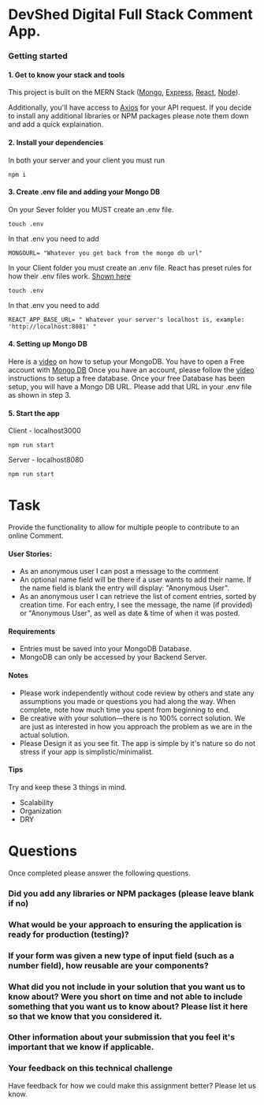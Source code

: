 # DevShed Digital Full Stack Comment App.

### Getting started

#### 1. Get to know your stack and tools

This project is built on the MERN Stack ([Mongo](https://www.mongodb.com/docs/), [Express](https://expressjs.com/), [React](https://reactjs.org/), [Node](https://nodejs.org/en/)).

Additionally, you'll have access to [Axios](https://axios-http.com/docs/intro) for your API request. If you decide to install any additional libraries or NPM packages please note them down and add a quick explaination.

#### 2. Install your dependencies

In both your server and your client you must run

```
npm i
```

#### 3. Create .env file and adding your Mongo DB

On your Sever folder you MUST create an .env file.

```
touch .env
```

In that .env you need to add

```
MONGOURL= "Whatever you get back from the mongo db url"
```

In your Client folder you must create an .env file. React has preset rules for how their .env files work. [Shown here](https://create-react-app.dev/docs/adding-custom-environment-variables/)

```
touch .env
```

In that .env you need to add

```
REACT_APP_BASE_URL= " Whatever your server's localhost is, example: 'http://localhost:8081' "
```

#### 4. Setting up Mongo DB

Here is a [video](https://youtu.be/bhiEJW5poHU) on how to setup your MongoDB.
You have to open a Free account with [Mongo DB](https://www.mongodb.com/cloud/atlas/register)
Once you have an account, please follow the [video](https://youtu.be/bhiEJW5poHU) instructions to setup a free database. Once your free Database has been setup, you will have a Mongo DB URL. Please add that URL in your .env file as shown in step 3.

#### 5. Start the app

Client - localhost3000

```
npm run start
```

Server - localhost8080

```
npm run start
```

# Task

Provide the functionality to allow for multiple people to contribute to an online Comment.

#### User Stories:

- As an anonymous user I can post a message to the comment
- An optional name field will be there if a user wants to add their name. If the name field is blank the entry will display: "Anonymous User".
- As an anonymous user I can retrieve the list of coment entries, sorted by creation time. For
  each entry, I see the message, the name (if provided) or "Anonymous User", as well as date & time of when it was posted.

#### Requirements

- Entries must be saved into your MongoDB Database.
- MongoDB can only be accessed by your Backend Server.

#### Notes

- Please work independently without code review by others and state any assumptions you made or
  questions you had along the way. When complete, note how much time you spent from beginning
  to end.
- Be creative with your solution—there is no 100% correct solution. We are just as interested in how you approach the problem as we are in the actual solution.
- Please Design it as you see fit. The app is simple by it's nature so do not stress if your app is simplistic/minimalist.

#### Tips

Try and keep these 3 things in mind.

- Scalability
- Organization
- DRY

# Questions

Once completed please answer the following questions.

### Did you add any libraries or NPM packages (please leave blank if no)

### What would be your approach to ensuring the application is ready for production (testing)?

### If your form was given a new type of input field (such as a number field), how reusable are your components?

### What did you not include in your solution that you want us to know about? Were you short on time and not able to include something that you want us to know about? Please list it here so that we know that you considered it.

### Other information about your submission that you feel it's important that we know if applicable.

### Your feedback on this technical challenge

Have feedback for how we could make this assignment better? Please let us know.
